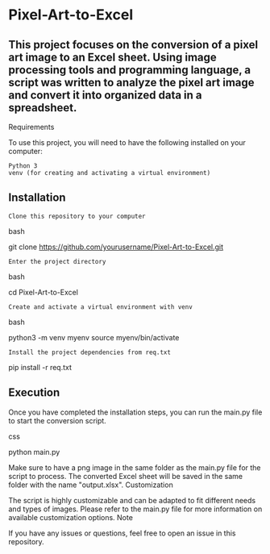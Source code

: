 # Pixel-Art-to-Excel

## This project focuses on the conversion of a pixel art image to an Excel sheet. Using image processing tools and programming language, a script was written to analyze the pixel art image and convert it into organized data in a spreadsheet.
Requirements

To use this project, you will need to have the following installed on your computer:

    Python 3
    venv (for creating and activating a virtual environment)

## Installation

    Clone this repository to your computer

bash

git clone https://github.com/yourusername/Pixel-Art-to-Excel.git

    Enter the project directory

bash

cd Pixel-Art-to-Excel

    Create and activate a virtual environment with venv

bash

python3 -m venv myenv
source myenv/bin/activate

    Install the project dependencies from req.txt

pip install -r req.txt

## Execution

Once you have completed the installation steps, you can run the main.py file to start the conversion script.

css

python main.py

Make sure to have a png image in the same folder as the main.py file for the script to process. The converted Excel sheet will be saved in the same folder with the name "output.xlsx".
Customization

The script is highly customizable and can be adapted to fit different needs and types of images. Please refer to the main.py file for more information on available customization options.
Note

If you have any issues or questions, feel free to open an issue in this repository.
